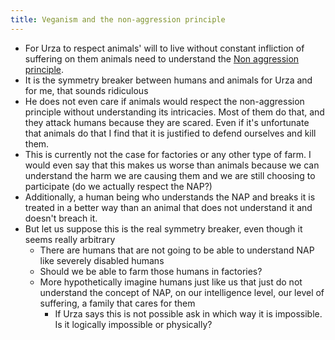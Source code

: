 ```yaml
---
title: Veganism and the non-aggression principle
---
```

* For Urza to respect animals' will to live without constant infliction of suffering on them animals need to understand the [Non aggression principle](None).
* It is the symmetry breaker between humans and animals for Urza and for me, that sounds ridiculous
* He does not even care if animals would respect the non-aggression principle without understanding its intricacies. Most of them do that, and they attack humans because they are scared. Even if it's unfortunate that animals do that I find that it is justified to defend ourselves and kill them.
* This is currently not the case for factories or any other type of farm. I would even say that this makes us worse than animals because we can understand the harm we are causing them and we are still choosing to participate (do we actually respect the NAP?)
* Additionally, a human being who understands the NAP and breaks it is treated in a better way than an animal that does not understand it and doesn't breach it.
* But let us suppose this is the real symmetry breaker, even though it seems really arbitrary
	* There are humans that are not going to be able to understand NAP like severely disabled humans
	* Should we be able to farm those humans in factories?
	* More hypothetically imagine humans just like us that just do not understand the concept of NAP, on our intelligence level, our level of suffering, a family that cares for them
		* If Urza says this is not possible ask in which way it is impossible. Is it logically impossible or physically? 